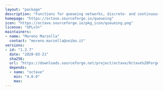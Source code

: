 ```yaml
---
layout: "package"
description: "Functions for queueing networks, discrete- and continuous-time Markov chains analysis. Compute steady-state performance measures for open, closed and mixed networks with single or multiple job classes, mean Value Analysis (MVA), convolution, and various bounding techniques. Furthermore, several transient and steady-state performance measures for Markov chains can be computed, such as state occupancy probabilities, mean time to absorption, time-averaged sojourn times and so forth."
homepage: "https://octave.sourceforge.io/queueing"
icon: "https://octave.sourceforge.io/pkg_icon/queueing.png"
license: "GPLv3+"
maintainers:
- name: "Moreno Marzolla"
  contact: "moreno.marzolla@unibo.it"
versions:
- id: "1.2.7"
  date: "2020-03-21"
  sha256:
  url: "https://downloads.sourceforge.net/project/octave/Octave%20Forge%20Packages/Individual%20Package%20Releases/queueing-1.2.7.tar.gz"
  depends:
  - name: "octave"
    min: "4.0.0"
    max:
---
```

